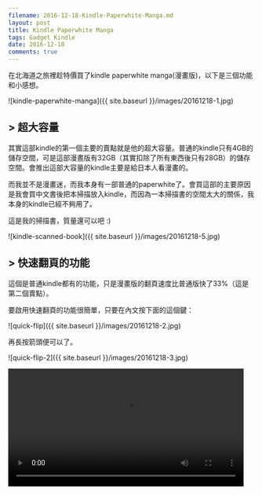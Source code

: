 ```yaml
---
filename: 2016-12-18-Kindle-Paperwhite-Manga.md
layout: post
title: Kindle Paperwhite Manga
tags: Gadget Kindle
date: 2016-12-18
comments: true
---
```

在北海道之旅裡趁特價買了kindle paperwhite manga(漫畫版)，以下是三個功能和小感想。

![kindle-paperwhite-manga]({{ site.baseurl }}/images/20161218-1.jpg)

## > 超大容量

其實這部kindle的第一個主要的賣點就是他的超大容量。普通的kindle只有4GB的儲存空間，可是這部漫晝版有32GB（其實扣除了所有東西後只有28GB）的儲存空間。會推出這部大容量的kindle主要是給日本人看漫畫的。

而我並不是漫畫迷，而我本身有一部普通的paperwhite了。會買這部的主要原因是我會買中文書後把本掃描放入kindle，而因為一本掃描書的空間太大的關係，我本身的kindle已經不夠用了。

這是我的掃描書，質量還可以吧 :)

![kindle-scanned-book]({{ site.baseurl }}/images/20161218-5.jpg)

## > 快速翻頁的功能

這個是普通kindle都有的功能，只是漫畫版的翻頁速度比普通版快了33%（這是第二個賣點）。

要啟用快速翻頁的功能很簡單，只要在內文按下面的這個鍵：

![quick-flip]({{ site.baseurl }}/images/20161218-2.jpg)

再長按箭頭便可以了。

![quick-flip-2]({{ site.baseurl }}/images/20161218-3.jpg)

<video width="480" src="{{ side.baseurl }}/images/20161218-1.MOV" controls />

## > 生詞提示

這個是普通kindle都有的功能，但是超有用的說。

![word-wise]({{ site.baseurl }}/images/20161218-4.jpg)

只要把系統轉成中文，再開啟生詞提示功能，便會把一些較深的生字翻譯成中文。

這個功能會大大影響我在amazon買英文書的衝動，因為很多中文版的書都要花上一段時間才能翻譯完成。
